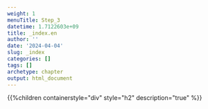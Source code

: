 ```yaml
---
weight: 1
menuTitle: Step_3
datetime: 1.7122603e+09
title: _index.en
author: ''
date: '2024-04-04'
slug: _index
categories: []
tags: []
archetype: chapter
output: html_document
---
```


{{%children containerstyle="div" style="h2" description="true" %}}
